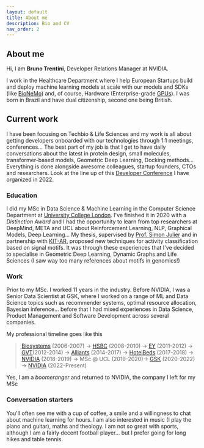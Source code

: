```yaml
---
layout: default
title: About me
description: Bio and CV
nav_order: 2
---
```


## About me
Hi, I am **Bruno Trentini**, Developer Relations Manager at NVIDIA. 

I work in the Healthcare Department where I help European Startups build and deploy machine learning models at scale with our models and SDKs (like [BioNeMo](https://www.youtube.com/watch?v=GNL1z7hnj4w)) and, of course, Hardware (Enterprise-grade [GPUs](https://www.nvidia.com/en-gb/data-center/)). I was born in Brazil and have dual citizenship, second one being British.


## Current work
I have been focusing on Techbio & Life Sciences and my work is all about getting developers onboarded with our technologies through 1:1 meetings, conferences... The best part of my job is that I get to have daily conversations about the latest in protein design, small molecules, transformer-based models, Geometric Deep Learning, Docking methods... Everything is done alongside awesome colleagues, startup founders, CTOs and researchers. Look at the line up of this [Developer Conference](https://www.nvidia.com/en-gb/events/healthcare-dev-ai-summit/) I have organized in 2022.

### Education
I did my MSc in Data Science & Machine Learning in the Computer Science Department at [University College London](www.ucl.ac.uk). I've finished it in 2020 with a *Distinction Award* and I had the opportunity to learn from top researchers at DeepMind, META and UCL about Reinforcement Learning, NLP, Graphical Models, Deep Learning... My thesis, supervised by [Prof. Simon Julier](https://scholar.google.co.uk/citations?user=BHUj3DkAAAAJ&hl=en) and in partnership with [KIT-AR](https://kit-ar.com/), proposed new techniques for activity classification based on signal motifs. It was through these experiences that I've decided to specialise in Geometric Deep Learning, Dynamic Graphs and Life Sciences (I saw way too many references about motifs in genomics!)

### Work 
Prior to my MSc. I worked 11 years in the industry. Before NVIDIA, I was a Senior Data Scientist at GSK, where I worked on a range of ML and Data Science topics such as recommender systems, optimal resource allocation, Bayesian inference... before that I had mixed experiences in Data Science, Product Management and Software Development across several companies.

My professional timeline goes like this  
> [Biosystems](https://www.biosystems.com.br/) (2006-2007) -> [HSBC](https://www.hsbc.co.uk/) (2008-2010) -> [EY](https://www.ey.com/en_gl) (2011-2012) -> [GVT](https://www.telefonica.com/en/communication-room/telefonica-closes-the-acquisition-of-gvt-and-becomes-the-leading-brazilian-integrated-operator/)(2012-2014) -> [Alliants](www.alliants.com) (2014-2017) -> [HotelBeds](https://www.hotelbeds.com/home) (2017-2018) -> [NVIDIA](www.nvidia.com) (2018-2019) -> MSc @ UCL (2019-2020)-> [GSK](www.gsk.com) (2020-2022) -> [NVIDIA](www.nvidia.com) (2022-Present)

Yes, I am a _boomeranger_ and returned to NVIDIA, the company I left for my MSc

### Conversation starters
You'll often see me with a cup of coffee, a smile and a willingness to chat about machine learning for hours. I am also interested in music (I play the piano and guitar), maths and theology. I am not so great with sports, although I am a fairly decent football player... but I prefer going for long hikes and table tennis.   